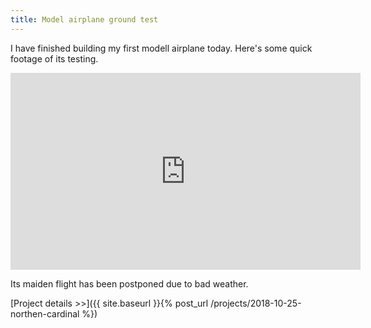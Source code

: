 ```yaml
---
title: Model airplane ground test
---
```

I have finished building my first modell airplane today. Here's some quick footage of its testing.

<iframe width="560" height="315" src="https://www.youtube-nocookie.com/embed/-8jaoX8r52g?rel=0&amp;ecver=1" frameborder="0" allow="autoplay; encrypted-media" allowfullscreen></iframe>

Its maiden flight has been postponed due to bad weather.

[Project details >>]({{ site.baseurl }}{% post_url /projects/2018-10-25-northen-cardinal %})